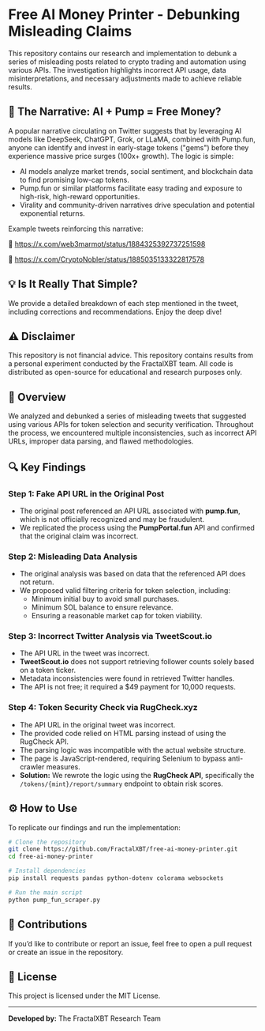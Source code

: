# Free AI Money Printer - Debunking Misleading Claims

This repository contains our research and implementation to debunk a series of misleading posts related to crypto trading and automation using various APIs. The investigation highlights incorrect API usage, data misinterpretations, and necessary adjustments made to achieve reliable results.

## 🚀 The Narrative: AI + Pump = Free Money?

A popular narrative circulating on Twitter suggests that by leveraging AI models like DeepSeek, ChatGPT, Grok, or LLaMA, combined with Pump.fun, anyone can identify and invest in early-stage tokens ("gems") before they experience massive price surges (100x+ growth). The logic is simple:

- AI models analyze market trends, social sentiment, and blockchain data to find promising low-cap tokens.
- Pump.fun or similar platforms facilitate easy trading and exposure to high-risk, high-reward opportunities.
- Virality and community-driven narratives drive speculation and potential exponential returns.

Example tweets reinforcing this narrative:

🔗 https://x.com/web3marmot/status/1884325392737251598

🔗 https://x.com/CryptoNobler/status/1885035133322817578

## 💡 Is It Really That Simple?

We provide a detailed breakdown of each step mentioned in the tweet, including corrections and recommendations. Enjoy the deep dive!

## ⚠️ Disclaimer

This repository is not financial advice. This repository contains results from a personal experiment conducted by the FractalXBT team. All code is distributed as open-source for educational and research purposes only.

## 📌 Overview

We analyzed and debunked a series of misleading tweets that suggested using various APIs for token selection and security verification. Throughout the process, we encountered multiple inconsistencies, such as incorrect API URLs, improper data parsing, and flawed methodologies.

## 🔍 Key Findings
### **Step 1: Fake API URL in the Original Post**
- The original post referenced an API URL associated with **pump.fun**, which is not officially recognized and may be fraudulent.
- We replicated the process using the **PumpPortal.fun** API and confirmed that the original claim was incorrect.

### **Step 2: Misleading Data Analysis**
- The original analysis was based on data that the referenced API does not return.
- We proposed valid filtering criteria for token selection, including:
  - Minimum initial buy to avoid small purchases.
  - Minimum SOL balance to ensure relevance.
  - Ensuring a reasonable market cap for token viability.

### **Step 3: Incorrect Twitter Analysis via TweetScout.io**
- The API URL in the tweet was incorrect.
- **TweetScout.io** does not support retrieving follower counts solely based on a token ticker.
- Metadata inconsistencies were found in retrieved Twitter handles.
- The API is not free; it required a $49 payment for 10,000 requests.

### **Step 4: Token Security Check via RugCheck.xyz**
- The API URL in the original tweet was incorrect.
- The provided code relied on HTML parsing instead of using the RugCheck API.
- The parsing logic was incompatible with the actual website structure.
- The page is JavaScript-rendered, requiring Selenium to bypass anti-crawler measures.
- **Solution:** We rewrote the logic using the **RugCheck API**, specifically the `/tokens/{mint}/report/summary` endpoint to obtain risk scores.

## ⚙️ How to Use
To replicate our findings and run the implementation:
```bash
# Clone the repository
git clone https://github.com/FractalXBT/free-ai-money-printer.git
cd free-ai-money-printer

# Install dependencies
pip install requests pandas python-dotenv colorama websockets

# Run the main script
python pump_fun_scraper.py
```

## 📢 Contributions
If you’d like to contribute or report an issue, feel free to open a pull request or create an issue in the repository.

## 📜 License
This project is licensed under the MIT License.

---
**Developed by:** The FractalXBT Research Team

